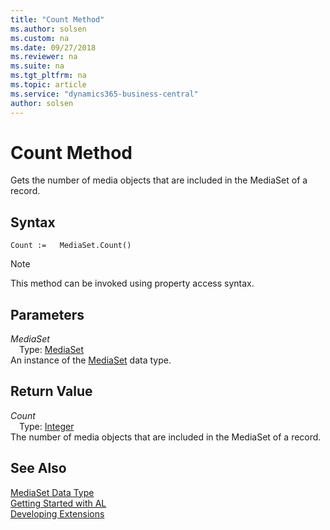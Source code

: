 ```yaml
---
title: "Count Method"
ms.author: solsen
ms.custom: na
ms.date: 09/27/2018
ms.reviewer: na
ms.suite: na
ms.tgt_pltfrm: na
ms.topic: article
ms.service: "dynamics365-business-central"
author: solsen
---
```

[//]: # (START>DO_NOT_EDIT)
[//]: # (IMPORTANT:Do not edit any of the content between here and the END>DO_NOT_EDIT.)
[//]: # (Any modifications should be made in the .resx files in the ModernDev repo.)
# Count Method
Gets the number of media objects that are included in the MediaSet of a record.

## Syntax
```
Count :=   MediaSet.Count()
```
> [!NOTE]  
> This method can be invoked using property access syntax.  

## Parameters
*MediaSet*  
&emsp;Type: [MediaSet](mediaset-data-type.md)  
An instance of the [MediaSet](mediaset-data-type.md) data type.  

## Return Value
*Count*  
&emsp;Type: [Integer](integer-data-type.md)  
The number of media objects that are included in the MediaSet of a record.  


[//]: # (IMPORTANT: END>DO_NOT_EDIT)
## See Also
[MediaSet Data Type](mediaset-data-type.md)  
[Getting Started with AL](../devenv-get-started.md)  
[Developing Extensions](../devenv-dev-overview.md)